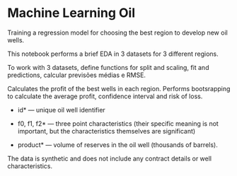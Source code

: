 # Machine Learning Oil

Training a regression model for choosing the best region to develop new oil wells.

This notebook performs a brief EDA in 3 datasets for 3 different regions. 

To work with 3 datasets, define functions for split and scaling, fit and predictions, calcular previsões médias e RMSE.

Calculates the profit of the best wells in each region. Performs bootsrapping to calculate the average profit, confidence interval and risk of loss.

- id* — unique oil well identifier

- f0, f1, f2* — three point characteristics (their specific meaning is not important, but the characteristics themselves are significant)

- product* — volume of reserves in the oil well (thousands of barrels).

The data is synthetic and does not include any contract details or well characteristics.
